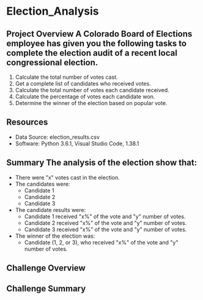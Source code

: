 # Election_Analysis

## Project Overview A Colorado Board of Elections employee has given you the following tasks to complete the election audit of a recent local congressional election.

1. Calculate the total number of votes cast. 
2. Get a complete list of candidates who received votes. 
3. Calculate the total number of votes each candidate received. 
4. Calculate the percentage of votes each candidate won. 
5. Determine the winner of the election based on popular vote.

## Resources 
- Data Source: election_results.csv 
- Software: Python 3.6.1, Visual Studio Code, 1.38.1


## Summary The analysis of the election show that: 
- There were "x" votes cast in the election. 
- The candidates were:
  - Candidate 1  
  - Candidate 2
  - Candidate 3 
- The candidate results were:
  - Candidate 1 received "x%" of the vote and "y" number of votes. 
  - Candidate 2 received "x%" of the vote and "y" number of votes.
  - Candidate 3 received "x%" of the vote and "y" number of votes. 
- The winner of the election was:
  - Candidate (1, 2, or 3), who received "x%" of the vote and "y" number of votes.

## Challenge Overview

## Challenge Summary
